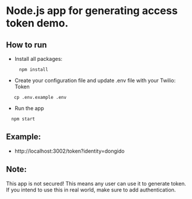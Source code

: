 # Node.js app for generating access token demo.

## How to run

- Install all packages:
```
     npm install
```
- Create your configuration file and update .env file with your Twilio: Token
```
   cp .env.example .env
```
- Run the app
```
  npm start
```

## Example:

 - http://localhost:3002/token?identity=dongido

## Note:

This app is not secured! This means any user can use it to generate token. If you intend to use this in real world, make sure to add authentication.
